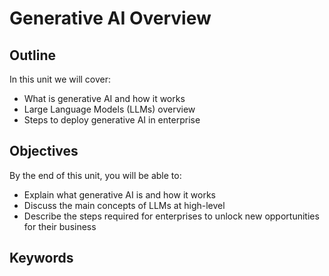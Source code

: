 # Generative AI Overview

## Outline
In this unit we will cover:
- What is generative AI and how it works
- Large Language Models (LLMs) overview
- Steps to deploy generative AI in enterprise

## Objectives
By the end of this unit, you will be able to:
- Explain what generative AI is and how it works
- Discuss the main concepts of LLMs at high-level
- Describe the steps required for enterprises to unlock new opportunities for their business

## Keywords